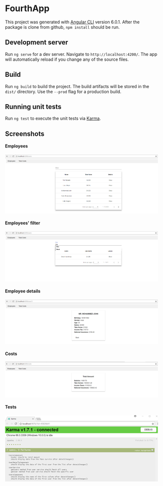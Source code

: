 # FourthApp

This project was generated with [Angular CLI](https://github.com/angular/angular-cli) version 6.0.1. After the package is clone from github, `npm install` should be run.

## Development server

Run `ng serve` for a dev server. Navigate to `http://localhost:4200/`. The app will automatically reload if you change any of the source files.

## Build

Run `ng build` to build the project. The build artifacts will be stored in the `dist/` directory. Use the `--prod` flag for a production build.

## Running unit tests

Run `ng test` to execute the unit tests via [Karma](https://karma-runner.github.io).

## Screenshots

#### Employees
![Screenshot1](/screenshots/screenshot1.png?raw=true)

#### Employees' filter
![Screenshot2](/screenshots/screenshot2.png?raw=true)

#### Employee details
![Screenshot3](/screenshots/screenshot3.png?raw=true)

#### Costs
![Screenshot4](/screenshots/screenshot4.png?raw=true)

#### Tests
![Screenshot-tests](/screenshots/screenshot-tests.png?raw=true)